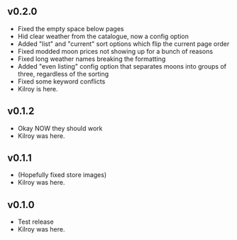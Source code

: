 ## v0.2.0
- Fixed the empty space below pages
- Hid clear weather from the catalogue, now a config option
- Added "list" and "current" sort options which flip the current page order
- Fixed modded moon prices not showing up for a bunch of reasons
- Fixed long weather names breaking the formatting
- Added "even listing" config option that separates moons into groups of three, regardless of the sorting
- Fixed some keyword conflicts
- Kilroy is here.

## v0.1.2

- Okay NOW they should work
- Kilroy was here.

## v0.1.1

- (Hopefully fixed store images)
- Kilroy was here.

## v0.1.0

- Test release
- Kilroy was here.